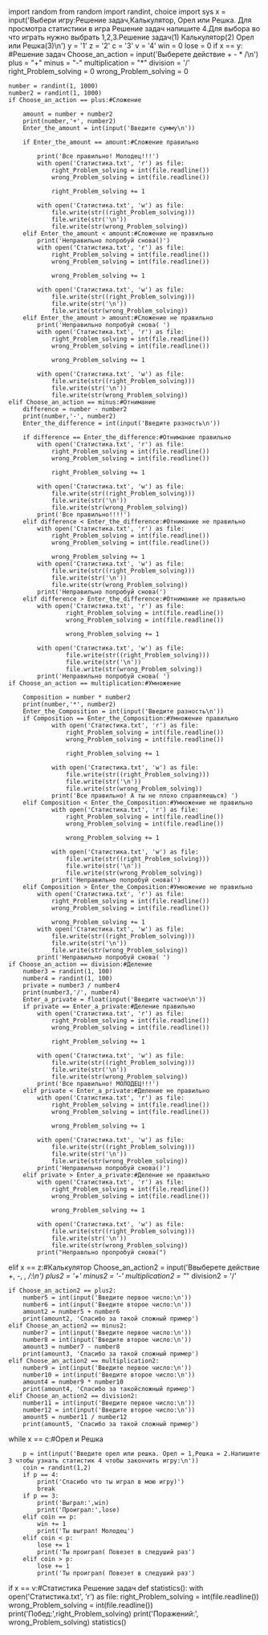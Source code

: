 import random
from random import randint, choice
import sys
x = input('Выбери игру:Решение задач,Калькулятор, Орел или Решка. Для просмотра статистики в игра Решение задач напишите 4.Для выбора во что играть нужно выбрать 1,2,3.Решение задач(1) Калькулятор(2) Орел или Решка(3)\n')
y = '1'
z = '2'
c = '3'
v = '4'
win = 0
lose = 0
if x == y:  #Решение задач
    Choose_an_action = input('Выберете действие + - * /\n')
    plus = "+"
    minus = "-"
    multiplication = "*"
    division = '/'
    right_Problem_solving = 0
    wrong_Problem_solving = 0

    number = randint(1, 1000)
    number2 = randint(1, 1000)
    if Choose_an_action == plus:#Сложение

        amount = number + number2
        print(number,'+', number2) 
        Enter_the_amount = int(input('Введите сумму\n'))

        if Enter_the_amount == amount:#Сложение правильно
            
            print('Все правильно! Молодец!!!')
            with open('Статистика.txt', 'r') as file:
                right_Problem_solving = int(file.readline())
                wrong_Problem_solving = int(file.readline())

                right_Problem_solving += 1
                
            with open('Статистика.txt', 'w') as file:
                file.write(str((right_Problem_solving)))
                file.write(str('\n'))
                file.write(str(wrong_Problem_solving))  
        elif Enter_the_amount < amount:#Сложение не правильно
            print('Неправильно попробуй снова()')
            with open('Статистика.txt', 'r') as file:
                right_Problem_solving = int(file.readline())
                wrong_Problem_solving = int(file.readline())

                wrong_Problem_solving += 1
                
            with open('Статистика.txt', 'w') as file:
                file.write(str((right_Problem_solving)))
                file.write(str('\n'))
                file.write(str(wrong_Problem_solving))  
        elif Enter_the_amount > amount:#Сложение не правильно 
            print('Неправильно попробуй снова( ')
            with open('Статистика.txt', 'r') as file:
                right_Problem_solving = int(file.readline())
                wrong_Problem_solving = int(file.readline())

                wrong_Problem_solving += 1
                
            with open('Статистика.txt', 'w') as file:
                file.write(str((right_Problem_solving)))
                file.write(str('\n'))
                file.write(str(wrong_Problem_solving))  
    elif Choose_an_action == minus:#Отнимание 
        difference = number - number2
        print(number,'-', number2) 
        Enter_the_difference = int(input('Введите разность\n'))

        if difference == Enter_the_difference:#Отнимание правильно
            with open('Статистика.txt', 'r') as file:
                right_Problem_solving = int(file.readline())
                wrong_Problem_solving = int(file.readline())

                right_Problem_solving += 1
                
            with open('Статистика.txt', 'w') as file:
                file.write(str((right_Problem_solving)))
                file.write(str('\n'))
                file.write(str(wrong_Problem_solving))  
            print('Все правильно!!!!')
        elif difference < Enter_the_difference:#Отнимание не правильно
            with open('Статистика.txt', 'r') as file:
                right_Problem_solving = int(file.readline())
                wrong_Problem_solving = int(file.readline())

                wrong_Problem_solving += 1
            with open('Статистика.txt', 'w') as file:
                file.write(str((right_Problem_solving)))
                file.write(str('\n'))
                file.write(str(wrong_Problem_solving))  
            print('Неправильно попробуй снова(')
        elif difference > Enter_the_difference:#Отнимание не правильно
            with open('Статистика.txt', 'r') as file:
                    right_Problem_solving = int(file.readline())
                    wrong_Problem_solving = int(file.readline())

                    wrong_Problem_solving += 1
                    
            with open('Статистика.txt', 'w') as file:
                    file.write(str((right_Problem_solving)))
                    file.write(str('\n'))
                    file.write(str(wrong_Problem_solving))  
            print('Неправильно попробуй снова( ')
    if Choose_an_action == multiplication:#Умножение

        Composition = number * number2
        print(number,'*', number2) 
        Enter_the_Composition = int(input('Введите разность\n'))
        if Composition == Enter_the_Composition:#Умножение правильно
                with open('Статистика.txt', 'r') as file:
                    right_Problem_solving = int(file.readline())
                    wrong_Problem_solving = int(file.readline())

                    right_Problem_solving += 1
                    
                with open('Статистика.txt', 'w') as file:
                    file.write(str((right_Problem_solving)))
                    file.write(str('\n'))
                    file.write(str(wrong_Problem_solving))  
                print('Все правильно! А ты не плохо справляешься) ')
        elif Composition < Enter_the_Composition:#Умножение не правильно
                with open('Статистика.txt', 'r') as file:
                    right_Problem_solving = int(file.readline())
                    wrong_Problem_solving = int(file.readline())

                    wrong_Problem_solving += 1
                    
                with open('Статистика.txt', 'w') as file:
                    file.write(str((right_Problem_solving)))
                    file.write(str('\n'))
                    file.write(str(wrong_Problem_solving))  
                print('Неправильно попробуй снова(')
        elif Composition > Enter_the_Composition:#Умножение не правильно
            with open('Статистика.txt', 'r') as file:
                right_Problem_solving = int(file.readline())
                wrong_Problem_solving = int(file.readline())

                wrong_Problem_solving += 1               
            with open('Статистика.txt', 'w') as file:
                file.write(str((right_Problem_solving)))
                file.write(str('\n'))
                file.write(str(wrong_Problem_solving))  
            print('Неправильно попробуй снова( ')     
    if Choose_an_action == division:#Деление
        number3 = randint(1, 100)
        number4 = randint(1, 100)
        private = number3 / number4
        print(number3,'/', number4)
        Enter_a_private = float(input('Введите частное\n'))
        if private == Enter_a_private:#Деление правильно
            with open('Статистика.txt', 'r') as file:
                right_Problem_solving = int(file.readline())
                wrong_Problem_solving = int(file.readline())

                right_Problem_solving += 1
                
            with open('Статистика.txt', 'w') as file:
                file.write(str((right_Problem_solving)))
                file.write(str('\n'))
                file.write(str(wrong_Problem_solving))  
            print('Все правильно! МОЛОДЕЦ!!!')
        elif private < Enter_a_private:#Деление не правильно
            with open('Статистика.txt', 'r') as file:
                right_Problem_solving = int(file.readline())
                wrong_Problem_solving = int(file.readline())

                wrong_Problem_solving += 1
                
            with open('Статистика.txt', 'w') as file:
                file.write(str((right_Problem_solving)))
                file.write(str('\n'))
                file.write(str(wrong_Problem_solving))  
            print('Неправильно попробуй снова()')
        elif private > Enter_a_private:#Деление не правильно
            with open('Статистика.txt', 'r') as file:
                right_Problem_solving = int(file.readline())
                wrong_Problem_solving = int(file.readline())

                wrong_Problem_solving += 1
                
            with open('Статистика.txt', 'w') as file:
                file.write(str((right_Problem_solving)))
                file.write(str('\n'))
                file.write(str(wrong_Problem_solving))  
            print("Неправльно пропробуй снова(")
elif x == z:#Калькулятор
    Choose_an_action2 = input('Ввыберете действие +, -, *, /:\n')
    plus2 = '+'
    minus2 = '-'
    multiplication2 = "*"
    division2 = '/'
    
    if Choose_an_action2 == plus2:
        number5 = int(input('Введите первое число:\n'))
        number6 = int(input('Введите второе число:\n'))
        amount2 = number5 + number6 
        print(amount2, 'Спасибо за такой сложный пример')
    elif Choose_an_action2 == minus2:
        number7 = int(input('Введите первое число:\n'))
        number8 = int(input('Введите второе число:\n'))
        amount3 = number7 - number8 
        print(amount3, 'Спасибо за такой сложный пример')
    elif Choose_an_action2 == multiplication2:
        number9 = int(input('Введите первое число:\n'))
        number10 = int(input('Введите второе число:\n'))
        amount4 = number9 * number10
        print(amount4, 'Спасибо за такойсложный пример')
    elif Choose_an_action2 == division2:
        number11 = int(input('Введите первое число:\n'))
        number12 = int(input('Введите второе число:\n'))
        amount5 = number11 / number12
        print(amount5, 'Спасибо за такой сложный пример')
while x == c:#Орел и Решка
    
        p = int(input('Введите орел или решка. Орел = 1,Решка = 2.Напишите 3 чтобы узнать статистик 4 чтобы закончить игру:\n'))
        coin = randint(1,2)
        if p == 4:
            print('Спасибо что ты играл в мою игру)')
            break
        if p == 3:
            print('Выграл:',win)
            print('Проиграл:',lose)
        elif coin == p:
            win += 1
            print('Ты выграл! Молодец')
        elif coin < p:
            lose += 1
            print('Ты проиграл( Повезет в следуший раз')
        elif coin > p:
            lose += 1
            print('Ты проиграл( Повезет в следуший раз')
if x == v:#Статистика Решение задач
    def statistics():
        with open('Статистика.txt', 'r') as file:
                    right_Problem_solving = int(file.readline())
                    wrong_Problem_solving = int(file.readline())
                    print('Побед:',right_Problem_solving)
                    print('Поражений:', wrong_Problem_solving)
    statistics()
